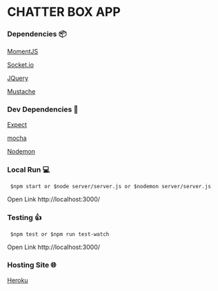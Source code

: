 # CHATTER BOX APP

### Dependencies :package:

[MomentJS](https://momentjs.com/docs/)

[Socket.io](https://socket.io/)

[JQuery](https://code.jquery.com/jquery-3.3.1.min.js)

[Mustache](https://raw.githubusercontent.com/janl/mustache.js/master/mustache.js)

### Dev Dependencies :wrench:

[Expect](https://www.npmjs.com/package/expect/v/1.13.3)

[mocha](https://www.npmjs.com/package/mocha)

[Nodemon](https://www.npmjs.com/package/nodemon)
        
### Local Run :computer:

` $npm start or $node server/server.js or $nodemon server/server.js`

Open Link http://localhost:3000/

### Testing :thumbsup:

` $npm test or $npm run test-watch`

Open Link http://localhost:3000/

### Hosting Site :globe_with_meridians:

[Heroku](https://chatter-box-app.herokuapp.com/)


